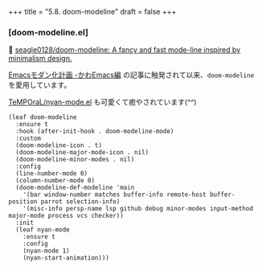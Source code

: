 +++
title = "5.8. doom-modeline"
draft = false
+++
### [doom-modeline.el]
🔗 [seagle0128/doom-modeline: A fancy and fast mode-line inspired by minimalism design.](https://github.com/seagle0128/doom-modeline) 

[Emacsモダン化計画 -かわEmacs編](https://qiita.com/Ladicle/items/feb5f9dce9adf89652cf) の記事に触発されて以来、`doom-modeline` を愛用しています。 

[TeMPOraL/nyan-mode.el](https://github.com/TeMPOraL/nyan-mode) も可愛くて癒やされています(^^)

```emacs-lisp
(leaf doom-modeline
  :ensure t
  :hook (after-init-hook . doom-modeline-mode)
  :custom
  (doom-modeline-icon . t)
  (doom-modeline-major-mode-icon . nil)
  (doom-modeline-minor-modes . nil)
  :config
  (line-number-mode 0)
  (column-number-mode 0)
  (doom-modeline-def-modeline 'main
    '(bar window-number matches buffer-info remote-host buffer-position parrot selection-info)
    '(misc-info persp-name lsp github debug minor-modes input-method major-mode process vcs checker))
  :init
  (leaf nyan-mode
	:ensure t
	:config
	(nyan-mode 1)
	(nyan-start-animation)))
```

